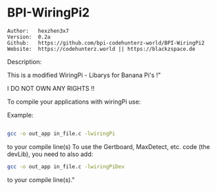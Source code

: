 # BPI-WiringPi2

```
Author:   hexzhen3x7
Version:  0.2a
Github:   https://github.com/bpi-codehunterz-world/BPI-WiringPi2
Website:  https://codehunterz.world || https://blackzspace.de
```


Description:

This is a modified WiringPi - Libarys for Banana Pi's !"

I DO NOT OWN ANY RIGHTS !!


To compile your applications with wiringPi use:

Example:
```sh

gcc -o out_app in_file.c -lwiringPi
```

to your compile line(s) To use the Gertboard, MaxDetect, etc.
code (the devLib), you need to also add:

```sh
gcc -o out_app in_file.c -lwiringPiDev
```
to your compile line(s)."